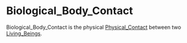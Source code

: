 # Biological_Body_Contact

Biological_Body_Contact is the physical [Physical_Contact](10000039.md) between two [Living_Beings](40000016.md).